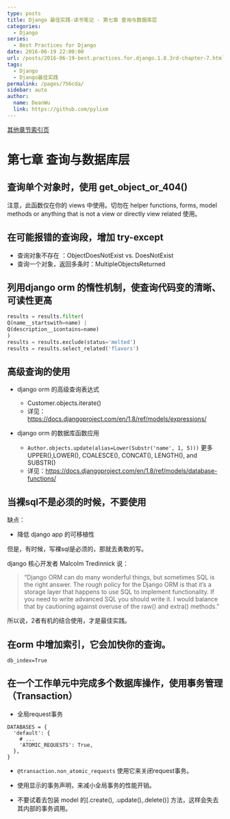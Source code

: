 ```yaml
---
type: posts
title: Django 最佳实践-读书笔记 - 第七章 查询与数据库层
categories: 
  - Django
series: 
  - Best Practices for Django
date: 2016-06-19 22:00:00
url: /posts/2016-06-19-best.practices.for.django.1.8.3rd-chapter-7.html
tags: 
  - Django
  - Django最佳实践
permalink: /pages/756cda/
sidebar: auto
author: 
  name: DeanWu
  link: https://github.com/pylixm
---
```



[其他章节索引页](2016-05-22-Best.Practices.for.Django.1.8.3rd-Index.html)

# 第七章 查询与数据库层

## 查询单个对象时，使用 get_object_or_404()

注意，此函数仅在你的 views 中使用。切勿在 helper functions, forms, model methods or anything that is not a view
or directly view related 使用。

## 在可能报错的查询段，增加 try-except

- 查询对象不存在 ：ObjectDoesNotExist vs. DoesNotExist
- 查询一个对象，返回多条时：MultipleObjectsReturned
<!-- more -->
## 列用django orm 的惰性机制，使查询代码变的清晰、可读性更高

```python
results = results.filter(
Q(name__startswith=name) |
Q(description__icontains=name)
)
results = results.exclude(status='melted')
results = results.select_related('flavors')

```

## 高级查询的使用

- django orm 的高级查询表达式
  - Customer.objects.iterate()
  - 详见：https://docs.djangoproject.com/en/1.8/ref/models/expressions/
  
  
- django orm 的数据库函数应用
  - `Author.objects.update(alias=Lower(Substr('name', 1, 5)))` 更多 UPPER(),LOWER(), COALESCE(), CONCAT(), LENGTH(), and SUBSTR()
  - 详见：https://docs.djangoproject.com/en/1.8/ref/models/database-functions/ 
  
## 当裸sql不是必须的时候，不要使用

缺点：
- 降低 django app 的可移植性

但是，有时候，写裸sql是必须的，那就去勇敢的写。

django 核心开发者  Malcolm Tredinnick 说：

> “Django ORM can do many wonderful things, but sometimes SQL is the right
answer. The rough policy for the Django ORM is that it’s a storage layer that
happens to use SQL to implement functionality. If you need to write advanced
SQL you should write it. I would balance that by cautioning against overuse of
the raw() and extra() methods.”

所以说，2者有机的结合使用，才是最佳实践。

## 在orm 中增加索引，它会加快你的查询。

`db_index=True`

## 在一个工作单元中完成多个数据库操作，使用事务管理（Transaction）

- 全局request事务 
```
DATABASES = {
  'default': {
    # ...
    'ATOMIC_REQUESTS': True,
  },
}
```
- `@transaction.non_atomic_requests` 使用它来关闭request事务。
 
- 使用显示的事务声明，来减小全局事务的性能开销。

- 不要试着去包装 model 的[.create(), .update(),.delete()] 方法，这样会失去其内部的事务调用。